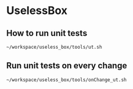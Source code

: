 # UselessBox

## How to run unit tests
    ~/workspace/useless_box/tools/ut.sh

## Run unit tests on every change
    ~/workspace/useless_box/tools/onChange_ut.sh


